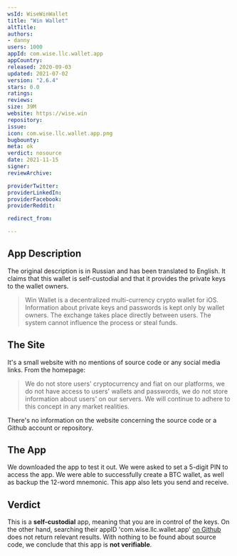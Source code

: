 ```yaml
---
wsId: WiseWinWallet
title: "Win Wallet"
altTitle: 
authors:
- danny
users: 1000
appId: com.wise.llc.wallet.app
appCountry: 
released: 2020-09-03
updated: 2021-07-02
version: "2.6.4"
stars: 0.0
ratings: 
reviews: 
size: 39M
website: https://wise.win
repository: 
issue: 
icon: com.wise.llc.wallet.app.png
bugbounty: 
meta: ok
verdict: nosource
date: 2021-11-15
signer: 
reviewArchive:

providerTwitter: 
providerLinkedIn: 
providerFacebook: 
providerReddit: 

redirect_from:

---
```


## App Description

The original description is in Russian and has been translated to English. It claims that this wallet is self-custodial and that it provides the private keys to the wallet owners.

> Win Wallet is a decentralized multi-currency crypto wallet for iOS. Information about private keys and passwords is kept only by wallet owners. The exchange takes place directly between users. The system cannot influence the process or steal funds.

## The Site

It's a small website with no mentions of source code or any social media links. From the homepage:

> We do not store users' cryptocurrency and fiat on our platforms, we do not have access to users' wallets and passwords, we do not store information about users' on our servers. We will continue to adhere to this concept in any market realities.

There's no information on the website concerning the source code or a Github account or repository.

## The App

We downloaded the app to test it out. We were asked to set a 5-digit PIN to access the app. We were able to successfully create a BTC wallet, as well as backup the 12-word mnemonic. This app also lets you send and receive.

## Verdict

This is a **self-custodial** app, meaning that you are in control of the keys. On the other hand, searching their appID 'com.wise.llc.wallet.app' [on Github](https://github.com/search?q=com.wise.llc.wallet.app&type=code) does not return relevant results. With nothing to be found about source code, we conclude that this app is **not verifiable**.